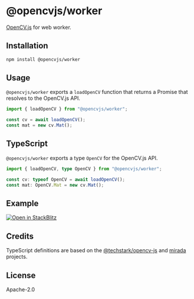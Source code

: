 # @opencvjs/worker

[OpenCV.js](https://docs.opencv.org/4.x/d0/d84/tutorial_js_usage.html) for web worker.

## Installation

```bash
npm install @opencvjs/worker
```

## Usage

`@opencvjs/worker` exports a `loadOpenCV` function that returns a Promise that resolves to the OpenCV.js API.

```js
import { loadOpenCV } from "@opencvjs/worker";

const cv = await loadOpenCV();
const mat = new cv.Mat();
```

## TypeScript

`@opencvjs/worker` exports a type `OpenCV` for the OpenCV.js API.

```ts
import { loadOpenCV, type OpenCV } from "@opencvjs/worker";

const cv: typeof OpenCV = await loadOpenCV();
const mat: OpenCV.Mat = new cv.Mat();
```

## Example

[![Open in StackBlitz](https://developer.stackblitz.com/img/open_in_stackblitz.svg)](https://stackblitz.com/fork/github/ocavue/opencvjs/tree/master/examples/worker-vite)

## Credits

TypeScript definitions are based on the [@techstark/opencv-js](https://github.com/TechStark/opencv-js) and [mirada](https://github.com/cancerberoSgx/mirada) projects.

## License

Apache-2.0
